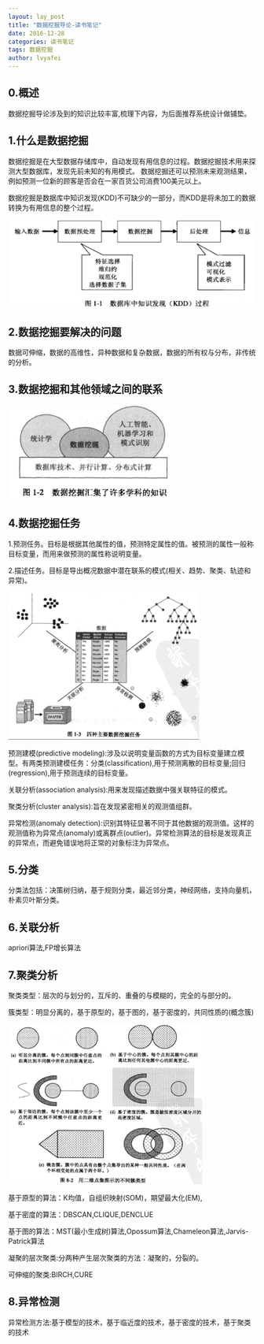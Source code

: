 ```yaml
---
layout: lay_post
title: "数据挖掘导论-读书笔记"
date: 2016-12-28
categories: 读书笔记
tags: 数据挖掘
author: lvyafei
---
```


## 0.概述

数据挖掘导论涉及到的知识比较丰富,梳理下内容，为后面推荐系统设计做铺垫。
<!-- more -->

## 1.什么是数据挖掘

数据挖掘是在大型数据存储库中，自动发现有用信息的过程。数据挖掘技术用来探测大型数据库，发现先前未知的有用模式。
数据挖掘还可以预测未来观测结果，例如预测一位新的顾客是否会在一家百货公司消费100美元以上。

数据挖掘是数据库中知识发现(KDD)不可缺少的一部分，而KDD是将未加工的数据转换为有用信息的整个过程。

![知识发现](/images/数据挖掘/知识发现.png)

## 2.数据挖掘要解决的问题

数据可伸缩，数据的高维性，异种数据和复杂数据，数据的所有权与分布，非传统的分析。

## 3.数据挖掘和其他领域之间的联系

![领域知识](/images/数据挖掘/领域知识.png)

## 4.数据挖掘任务

1.预测任务。目标是根据其他属性的值，预测特定属性的值。被预测的属性一般称目标变量，而用来做预测的属性称说明变量。

2.描述任务。目标是导出概况数据中潜在联系的模式(相关、趋势、聚类、轨迹和异常)。

![挖掘任务](/images/数据挖掘/挖掘任务.png)

预测建模(predictive modeling):涉及以说明变量函数的方式为目标变量建立模型。有两类预测建模任务：分类(classification),用于预测离散的目标变量;回归(regression),用于预测连续的目标变量。

关联分析(association analysis):用来发现描述数据中强关联特征的模式。

聚类分析(cluster analysis):旨在发现紧密相关的观测值组群。

异常检测(anomaly detection):识别其特征显著不同于其他数据的观测值。这样的观测值称为异常点(anomaly)或离群点(outlier)。异常检测算法的目标是发现真正的异常点，而避免错误地将正常的对象标注为异常点。

## 5.分类

分类法包括：决策树归纳，基于规则分类，最近邻分类，神经网络，支持向量机，朴素贝叶斯分类。

## 6.关联分析

apriori算法,FP增长算法

## 7.聚类分析

聚类类型：层次的与划分的，互斥的、重叠的与模糊的，完全的与部分的。

簇类型：明显分离的，基于原型的，基于图的，基于密度的，共同性质的(概念簇)

![聚类分析](/images/数据挖掘/聚类分析.png)

基于原型的算法：K均值，自组织映射(SOM)，期望最大化(EM),

基于密度的算法：DBSCAN,CLIQUE,DENCLUE

基于图的算法：MST(最小生成树)算法,Opossum算法,Chameleon算法,Jarvis-Patrick算法

凝聚的层次聚类:分两种产生层次聚类的方法：凝聚的，分裂的。

可伸缩的聚类:BIRCH,CURE

## 8.异常检测

异常检测方法:基于模型的技术，基于临近度的技术，基于密度的技术，基于聚类的技术